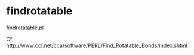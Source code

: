 findrotatable
=============

findrotatable.pl

Cf.
http://www.ccl.net/cca/software/PERL/Find_Rotatable_Bonds/index.shtml
